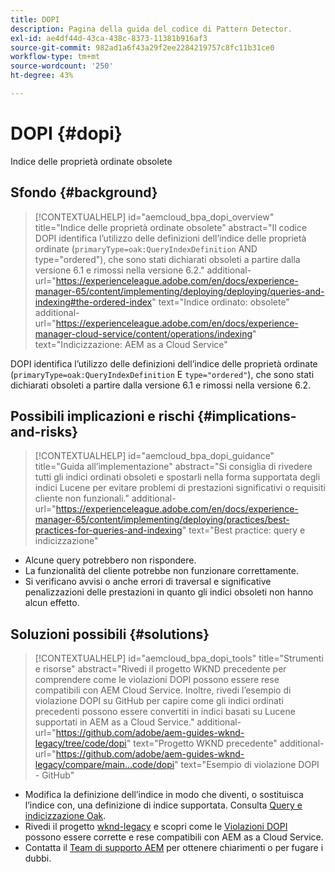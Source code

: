 ```yaml
---
title: DOPI
description: Pagina della guida del codice di Pattern Detector.
exl-id: ae4df44d-43ca-438c-8373-11381b916af3
source-git-commit: 982ad1a6f43a29f2ee2284219757c8fc11b31ce0
workflow-type: tm+mt
source-wordcount: '250'
ht-degree: 43%

---
```


# DOPI {#dopi}

Indice delle proprietà ordinate obsolete

## Sfondo {#background}

>[!CONTEXTUALHELP]
>id="aemcloud_bpa_dopi_overview"
>title="Indice delle proprietà ordinate obsolete"
>abstract="Il codice DOPI identifica l’utilizzo delle definizioni dell’indice delle proprietà ordinate (`primaryType=oak:QueryIndexDefinition` AND type=&quot;ordered&quot;), che sono stati dichiarati obsoleti a partire dalla versione 6.1 e rimossi nella versione 6.2."
>additional-url="https://experienceleague.adobe.com/en/docs/experience-manager-65/content/implementing/deploying/deploying/queries-and-indexing#the-ordered-index" text="Indice ordinato: obsolete"
>additional-url="https://experienceleague.adobe.com/en/docs/experience-manager-cloud-service/content/operations/indexing" text="Indicizzazione: AEM as a Cloud Service"

DOPI identifica l’utilizzo delle definizioni dell’indice delle proprietà ordinate (`primaryType=oak:QueryIndexDefinition` E `type="ordered"`), che sono stati dichiarati obsoleti a partire dalla versione 6.1 e rimossi nella versione 6.2.

## Possibili implicazioni e rischi {#implications-and-risks}

>[!CONTEXTUALHELP]
>id="aemcloud_bpa_dopi_guidance"
>title="Guida all’implementazione"
>abstract="Si consiglia di rivedere tutti gli indici ordinati obsoleti e spostarli nella forma supportata degli indici Lucene per evitare problemi di prestazioni significativi o requisiti cliente non funzionali."
>additional-url="https://experienceleague.adobe.com/en/docs/experience-manager-65/content/implementing/deploying/practices/best-practices-for-queries-and-indexing" text="Best practice: query e indicizzazione"

* Alcune query potrebbero non rispondere.
* La funzionalità del cliente potrebbe non funzionare correttamente.
* Si verificano avvisi o anche errori di traversal e significative penalizzazioni delle prestazioni in quanto gli indici obsoleti non hanno alcun effetto.

## Soluzioni possibili {#solutions}

>[!CONTEXTUALHELP]
>id="aemcloud_bpa_dopi_tools"
>title="Strumenti e risorse"
>abstract="Rivedi il progetto WKND precedente per comprendere come le violazioni DOPI possono essere rese compatibili con AEM Cloud Service. Inoltre, rivedi l’esempio di violazione DOPI su GitHub per capire come gli indici ordinati precedenti possono essere convertiti in indici basati su Lucene supportati in AEM as a Cloud Service."
>additional-url="https://github.com/adobe/aem-guides-wknd-legacy/tree/code/dopi" text="Progetto WKND precedente"
>additional-url="https://github.com/adobe/aem-guides-wknd-legacy/compare/main...code/dopi" text="Esempio di violazione DOPI - GitHub"

* Modifica la definizione dell’indice in modo che diventi, o sostituisca l’indice con, una definizione di indice supportata. Consulta [Query e indicizzazione Oak](https://experienceleague.adobe.com/en/docs/experience-manager-65/content/implementing/deploying/deploying/queries-and-indexing).
* Rivedi il progetto [wknd-legacy](https://github.com/adobe/aem-guides-wknd-legacy/tree/code/dopi) e scopri come le [Violazioni DOPI](https://github.com/adobe/aem-guides-wknd-legacy/compare/main...code/dopi) possono essere corrette e rese compatibili con AEM as a Cloud Service.
* Contatta il [Team di supporto AEM](https://helpx.adobe.com/it/enterprise/using/support-for-experience-cloud.html) per ottenere chiarimenti o per fugare i dubbi.
